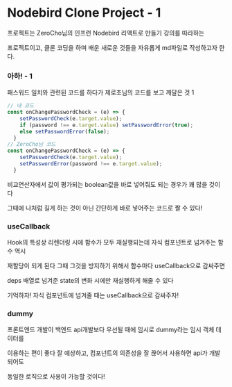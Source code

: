 # Nodebird Clone Project - 1
프로젝트는 ZeroCho님의 인프런 Nodebird 리액트로 만들기 강의를 따라하는

프로젝트이고, 클론 코딩을 하며 배운 새로운 것들을 자유롭게 md파일로 작성하고자 한다.

### 아하! - 1
패스워드 일치와 관련된 코드를 하다가 제로초님의 코드를 보고 깨달은 것 1
```js
// 내 코드
const onChangePasswordCheck = (e) => {
    setPasswordCheck(e.target.value);
    if (password !== e.target.value) setPasswordError(true);
    else setPasswordError(false);
  }
// ZeroCho님 코드
const onChangePasswordCheck = (e) => {
    setPasswordCheck(e.target.value);
    setPasswordError(password !== e.target.value);
  }
```
비교연산자에서 값이 평가되는 boolean값을 바로 넣어줘도 되는 경우가 꽤 많을 것이다

그때에 나처럼 길게 하는 것이 아닌 간단하게 바로 넣어주는 코드로 짤 수 있다!

### useCallback
Hook의 특성상 리렌더링 시에 함수가 모두 재실행되는데 자식 컴포넌트로 넘겨주는 함수 역시

재할당이 되게 된다 그때 그것을 방지하기 위해서 함수마다 useCallback으로 감싸주면

deps 배열로 넘겨준 state의 변화 시에만 재실행하게 해줄 수 있다

기억하자! 자식 컴포넌트에 넘겨줄 때는 useCallback으로 감싸주자!

### dummy
프론트엔드 개발이 백엔드 api개발보다 우선될 때에 임시로 dummy라는 임시 객체 데이터를

이용하는 편이 좋다 잘 예상하고, 컴포넌트의 의존성을 잘 끊어서 사용하면 api가 개발되어도

동일한 로직으로 사용이 가능할 것이다!